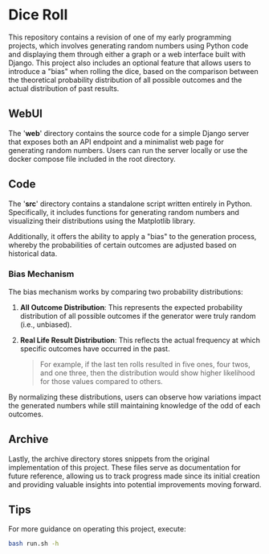 # Dice Roll

This repository contains a revision of one of my early programming projects, which involves generating random numbers using Python code and displaying them through either a graph or a web interface built with Django. This project also includes an optional feature that allows users to introduce a "bias" when rolling the dice, based on the comparison between the theoretical probability distribution of all possible outcomes and the actual distribution of past results.

## WebUI

The '**web**' directory contains the source code for a simple Django server that exposes both an API endpoint and a minimalist web page for generating random numbers. Users can run the server locally or use the docker compose file included in the root directory.

## Code

The '**src**' directory contains a standalone script written entirely in Python. Specifically, it includes functions for generating random numbers and visualizing their distributions using the Matplotlib library.

Additionally, it offers the ability to apply a "bias" to the generation process, whereby the probabilities of certain outcomes are adjusted based on historical data.

### Bias Mechanism

The bias mechanism works by comparing two probability distributions:

1. **All Outcome Distribution**: This represents the expected probability distribution of all possible outcomes if the generator were truly random (i.e., unbiased).

1. **Real Life Result Distribution**: This reflects the actual frequency at which specific outcomes have occurred in the past.

   > For example, if the last ten rolls resulted in five ones, four twos, and one three, then the distribution would show higher likelihood for those values compared to others.

By normalizing these distributions, users can observe how variations impact the generated numbers while still maintaining knowledge of the odd of each outcomes.

## Archive

Lastly, the archive directory stores snippets from the original implementation of this project. These files serve as documentation for future reference, allowing us to track progress made since its initial creation and providing valuable insights into potential improvements moving forward.

## Tips

For more guidance on operating this project, execute:

```bash
bash run.sh -h
```
